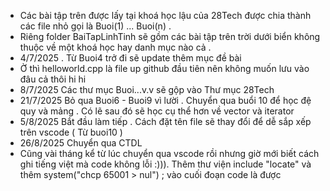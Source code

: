 - Các bài tập trên được lấy tại khoá học lậu của 28Tech được chia thành các file nhỏ gọi là Buoi(1) ... Buoi(n) . 
- Riêng folder BaiTapLinhTinh sẽ gồm các bài tập trên trời dưới biển không thuộc về một khoá học hay danh mục nào cả . 
- 4/7/2025 . Từ Buoi4 trở đi sẽ update thêm mục đề bài
- Ờ thì helloworld.cpp là file up github đầu tiên nên không muốn lưu vào đâu cả thôi hi hi
- 8/7/2025 Các thư mục Buoi...v.v sẽ gộp vào Thư mục 28Tech
- 21/7/2025 Bỏ qua Buoi6 - Buoi9 vì lười . Chuyển qua buổi 10 để học đệ quy và mảng . Có lẽ sau đó sẽ học cụ thể hơn về vector và iterator
- 5/8/2025 Bắt đầu làm tiếp . Cách đặt tên file sẽ thay đổi để dễ sắp xếp trên vscode ( Từ buoi10 )
- 26/8/2025 Chuyển qua CTDL
- Cũng vài tháng kể từ lúc chuyển qua vscode rồi nhưng giờ mới biết cách ghi tiếng việt mà code không lỗi :))). Thêm thư viện include "locate" và thêm system("chcp 65001 > nul") ; vào cuối đoạn code là được 
